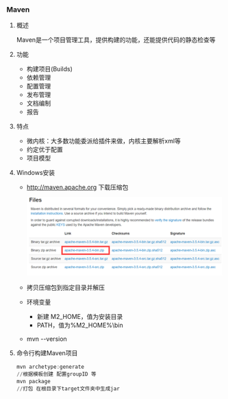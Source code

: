 ### Maven

1. 概述

   Maven是一个项目管理工具，提供构建的功能，还能提供代码的静态检查等

2. 功能

   * 构建项目(Builds)
   * 依赖管理
   * 配置管理
   * 发布管理
   * 文档编制
   * 报告

3. 特点

   * 微内核：大多数功能委派给插件来做，内核主要解析xml等
   * 约定优于配置
   * 项目模型

4. Windows安装

   * http://maven.apache.org 下载压缩包

     ![](images/maven1.png)

   * 拷贝压缩包到指定目录并解压

   * 环境变量

     * 新建 M2_HOME，值为安装目录
     * PATH，值为%M2_HOME%\bin

   * mvn --version

5. 命令行构建Maven项目

   ```powershell
   mvn archetype:generate
   //根据模板创建 配置groupID 等
   mvn package
   //打包 在根目录下target文件夹中生成jar
   ```

   ​

   ​